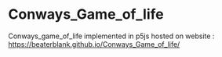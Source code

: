 # Conways_Game_of_life

Conways_game_of_life implemented in p5js hosted on website : https://beaterblank.github.io/Conways_Game_of_life/
